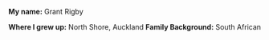 **My name:** Grant Rigby

**Where I grew up:** North Shore, Auckland
**Family Background:** South African
